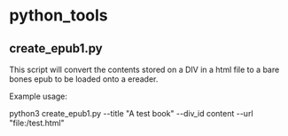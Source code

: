 # python_tools

## create_epub1.py

This script will convert the contents stored on a DIV in a html file to a bare bones epub to be loaded onto a ereader.

Example usage:


  python3 create_epub1.py --title "A test book" --div_id content --url "file:/test.html"
  
